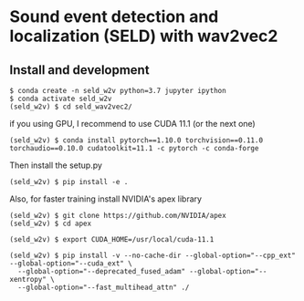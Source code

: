 # Sound event detection and localization (SELD) with wav2vec2


## Install and development

```
$ conda create -n seld_w2v python=3.7 jupyter ipython
$ conda activate seld_w2v
(seld_w2v) $ cd seld_wav2vec2/
```

if you using GPU, I recommend to use CUDA 11.1 (or the next one)

```
(seld_w2v) $ conda install pytorch==1.10.0 torchvision==0.11.0 torchaudio==0.10.0 cudatoolkit=11.1 -c pytorch -c conda-forge
```

Then install the setup.py
```
(seld_w2v) $ pip install -e .
```

Also, for faster training install NVIDIA's apex library

```
(seld_w2v) $ git clone https://github.com/NVIDIA/apex
(seld_w2v) $ cd apex

(seld_w2v) $ export CUDA_HOME=/usr/local/cuda-11.1

(seld_w2v) $ pip install -v --no-cache-dir --global-option="--cpp_ext" --global-option="--cuda_ext" \
  --global-option="--deprecated_fused_adam" --global-option="--xentropy" \
  --global-option="--fast_multihead_attn" ./
```



